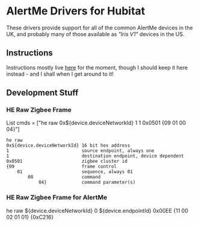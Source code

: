 # AlertMe Drivers for Hubitat

These drivers provide support for all of the common AlertMe devices in the UK, and probably many of those available as *"Iris V1"* devices in the US. 

## Instructions

Instructions mostly live [here](https://community.hubitat.com/t/release-alertme-device-drivers) for the moment, though I should keep it here instead - and I shall when I get around to it!

## Development Stuff

### HE Raw Zigbee Frame

List cmds = ["he raw 0x${device.deviceNetworkId} 1 1 0x0501 {09 01 00 04}"]

```
he raw 
0x${device.deviceNetworkId} 16 bit hex address 
1							source endpoint, always one				 
1 							destination endpoint, device dependent
0x0501 						zigbee cluster id
{09 						frame control
	01 						sequence, always 01
		00 					command
			04}				command parameter(s)
```

### HE Raw Zigbee Frame for AlertMe

he raw ${device.deviceNetworkId} 0 ${device.endpointId} 0x00EE {11 00 02 01 01} {0xC216}
